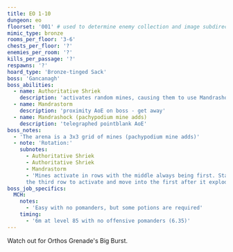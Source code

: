 ```yaml
---
title: EO 1-10
dungeon: eo
floorset: '001' # used to determine enemy collection and image subdirectory
mimic_type: bronze
rooms_per_floor: '3-6'
chests_per_floor: '?'
enemies_per_room: '?'
kills_per_passage: '?'
respawns: '?'
hoard_type: 'Bronze-tinged Sack'
boss: 'Gancanagh'
boss_abilities:
  - name: Authoritative Shriek
    description: 'activates random mines, causing them to use Mandrashock'
  - name: Mandrastorm
    description: 'proximity AoE on boss - get away'
  - name: Mandrashock (pachypodium mine adds)
    description: 'telegraphed pointblank AoE'
boss_notes:
  - 'The arena is a 3x3 grid of mines (pachypodium mine adds)'
  - note: 'Rotation:'
    subnotes:
      - Authoritative Shriek
      - Authoritative Shriek
      - Mandrastorm
      - 'Mines activate in rows with the middle always being first. Stand in
      the third row to activate and move into the first after it explodes.'
boss_job_specifics:
  MCH:
    notes:
      - 'Easy with no pomanders, but some potions are required'
    timing:
      - '6m at level 85 with no offensive pomanders (6.35)'
---
```


Watch out for Orthos Grenade's Big Burst.
